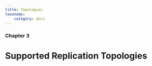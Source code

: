 ```yaml
---
title: Topologies
taxonomy:
    category: docs
---
```

### Chapter 3

# Supported Replication Topologies
